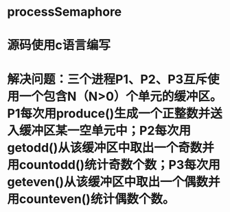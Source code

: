# processSemaphore
# 源码使用c语言编写
# 解决问题：三个进程P1、P2、P3互斥使用一个包含N（N>0）个单元的缓冲区。P1每次用produce()生成一个正整数并送入缓冲区某一空单元中；P2每次用getodd()从该缓冲区中取出一个奇数并用countodd()统计奇数个数；P3每次用geteven()从该缓冲区中取出一个偶数并用counteven()统计偶数个数。

